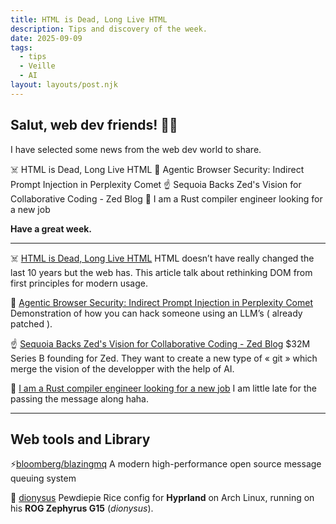 ```yaml
---
title: HTML is Dead, Long Live HTML
description: Tips and discovery of the week.
date: 2025-09-09
tags:
  - tips
  - Veille
  - AI
layout: layouts/post.njk
---
```



## Salut, web dev friends! 🧑‍💻

I have selected some news  from the web dev world to share.

☠️ HTML is Dead, Long Live HTML
🤖 Agentic Browser Security: Indirect Prompt Injection in Perplexity Comet
☝️ Sequoia Backs Zed's Vision for Collaborative Coding - Zed Blog
📢 I am a Rust compiler engineer looking for a new job

**Have a great week.**

___

☠️ [HTML is Dead, Long Live HTML](https://acko.net/blog/html-is-dead-long-live-html/)
HTML doesn’t have really changed the last 10 years but the web has. This article talk about rethinking DOM from first principles for modern usage.

🤖 [Agentic Browser Security: Indirect Prompt Injection in Perplexity Comet](https://brave.com/blog/comet-prompt-injection/)
Demonstration of how you can hack someone using an LLM’s ( already patched ).

☝️ [Sequoia Backs Zed's Vision for Collaborative Coding - Zed Blog](https://zed.dev/blog/sequoia-backs-zed)
$32M Series B founding for Zed. They want to create a new type of « git » which merge the vision of the developper with the help of AI.

📢 [I am a Rust compiler engineer looking for a new job](https://nnethercote.github.io/2025/07/18/looking-for-a-new-job.html)
I am little late for the passing the message along haha.

___

## Web tools and Library

⚡️[bloomberg/blazingmq](https://github.com/bloomberg/blazingmq)
A modern high-performance open source message queuing system

🍷 [dionysus](https://github.com/pewdiepie-archdaemon/dionysus/tree/dionysus/dotfiles)
Pewdiepie Rice config for **Hyprland** on Arch Linux, running on his **ROG Zephyrus G15** (*dionysus*).
